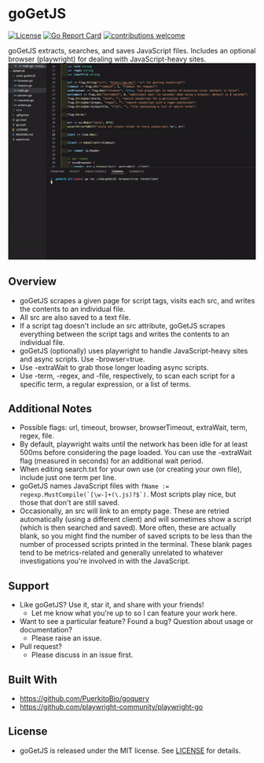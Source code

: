 # goGetJS
[![License](https://img.shields.io/badge/License-MIT-blue.svg)](http://opensource.org/licenses/MIT)
[![Go Report Card](https://goreportcard.com/badge/github.com/davemolk/goGetJS)](https://goreportcard.com/report/github.com/davemolk/goGetJS)
[![contributions welcome](https://img.shields.io/badge/contributions-welcome-brightgreen.svg?style=flat)](https://github.com/davemolk/goGetJS/issues)

goGetJS extracts, searches, and saves JavaScript files. Includes an optional browser (playwright) for dealing with JavaScript-heavy sites.
![demo](demo.gif)
## Overview
* goGetJS scrapes a given page for script tags, visits each src, and writes the contents to an individual file.
* All src are also saved to a text file.
* If a script tag doesn't include an src attribute, goGetJS scrapes everything between the script tags and writes the contents to an individual file.
* goGetJS (optionally) uses playwright to handle JavaScript-heavy sites and async scripts. Use -browser=true.
* Use -extraWait to grab those longer loading async scripts.
* Use -term, -regex, and -file, respectively, to scan each script for a specific term, a regular expression, or a list of terms.

## Additional Notes
* Possible flags: url, timeout, browser, browserTimeout, extraWait, term, regex, file.
* By default, playwright waits until the network has been idle for at least 500ms before considering the page loaded. You can use the -extraWait flag (measured in seconds) for an additional wait period.
* When editing search.txt for your own use (or creating your own file), include just one term per line.
* goGetJS names JavaScript files with ```fName := regexp.MustCompile(`[\w-]+(\.js)?$`)```. Most scripts play nice, but those that don't are still saved.
* Occasionally, an src will link to an empty page. These are retried automatically (using a different client) and will sometimes show a script (which is then searched and saved). More often, these are actually blank, so you might find the number of saved scripts to be less than the number of processed scripts printed in the terminal. These blank pages tend to be metrics-related and generally unrelated to whatever investigations you're involved in with the JavaScript.

## Support
* Like goGetJS? Use it, star it, and share with your friends!
    - Let me know what you're up to so I can feature your work here.
* Want to see a particular feature? Found a bug? Question about usage or documentation?
    - Please raise an issue.
* Pull request?
    - Please discuss in an issue first. 

## Built With
* https://github.com/PuerkitoBio/goquery
* https://github.com/playwright-community/playwright-go

## License
* goGetJS is released under the MIT license. See [LICENSE](LICENSE) for details.